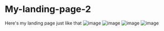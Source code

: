 # My-landing-page-2
Here's my landing page just like that
![image](https://github.com/Tewins/My-landing-page-2/assets/106119591/ab76510f-d559-4776-8d15-160a4d6cb3fb)
![image](https://github.com/Tewins/My-landing-page-2/assets/106119591/2991f1ec-5c4a-4ac4-953a-cbf088bdb11d)
![image](https://github.com/Tewins/My-landing-page-2/assets/106119591/6193f22f-b522-45a8-8bc4-2f25b6dc2de3)
![image](https://github.com/Tewins/My-landing-page-2/assets/106119591/59caf0ab-0666-4309-a1d6-9b84024b8343)
